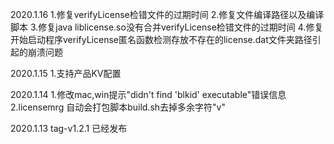 2020.1.16
1.修复verifyLicense检错文件的过期时间
2.修复文件编译路径以及编译脚本
3.修复java liblicense.so没有合并verifyLicense检错文件的过期时间
4.修复开始启动程序verifyLicense匿名函数检测存放不存在的license.dat文件夹路径引起的崩溃问题

2020.1.15
1.支持产品KV配置

2020.1.14
1.修改mac,win提示"didn't find 'blkid' executable"错误信息
2.licensemrg 自动会打包脚本build.sh去掉多余字符"v"

2020.1.13 tag-v1.2.1 已经发布